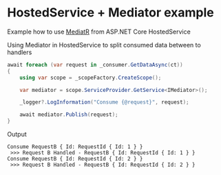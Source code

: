 # HostedService + Mediator example
Example how to use [MediatR](https://github.com/jbogard/MediatR) from ASP.NET Core HostedService

Using Mediator in HostedService to split consumed data between to handlers

```C#
await foreach (var request in _consumer.GetDataAsync(ct))
{
    using var scope = _scopeFactory.CreateScope();

    var mediator = scope.ServiceProvider.GetService<IMediator>();

    _logger?.LogInformation("Consume {@request}", request);

    await mediator.Publish(request);
}
```

Output

```
Consume RequestB { Id: RequestId { Id: 1 } }
 >>> Request B Handled - RequestB { Id: RequestId { Id: 1 } }
Consume RequestB { Id: RequestId { Id: 2 } }
 >>> Request B Handled - RequestB { Id: RequestId { Id: 2 } }
```
